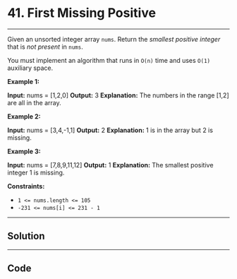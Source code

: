 # 41. First Missing Positive

---

Given an unsorted integer array `nums`. Return the _smallest positive integer_ that is _not present_ in `nums`.

You must implement an algorithm that runs in `O(n)` time and uses `O(1)` auxiliary space.

 

**Example 1:**


**Input:** nums = [1,2,0]
**Output:** 3
**Explanation:** The numbers in the range [1,2] are all in the array.


**Example 2:**


**Input:** nums = [3,4,-1,1]
**Output:** 2
**Explanation:** 1 is in the array but 2 is missing.


**Example 3:**


**Input:** nums = [7,8,9,11,12]
**Output:** 1
**Explanation:** The smallest positive integer 1 is missing.


 

**Constraints:**

  * `1 <= nums.length <= 105`
  * `-231 <= nums[i] <= 231 - 1`

---

## Solution



---

## Code
```python


```